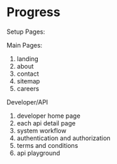 # Progress

Setup Pages:

Main Pages:

1. landing 
2. about 
3. contact 
4. sitemap 
5. careers

Developer/API
1. developer home page
2. each api detail page
3. system workflow
4. authentication and authorization
5. terms and conditions
6. api playground
